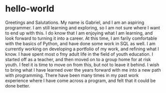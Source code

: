 # hello-world
Greetings and Salutations.
My name is Gabriel, and I am an aspiring programmer.  I am still learning and exploring, so I am not sure where I want to end up with this.  I do know that I am enjoying what I am learning, and look forward to turning it into a career.
At this time, I am farily comfortable with the basics of Python, and have done some work in SQL as well.  I am currently working on developing a portfolio of my work, and refining what I know.
I have spent most o fmy adult life in the field of youth education.  I started off as a teacher, and then moved on to a group home for at risk youth.  I feel it is time to move on from this, but not to leave it behind.  I wish to bring what I have learned over the years forward with me into a new path with programming.  There have been many times in my past work experience where I have come across a program, and felt that it could be done better.  
